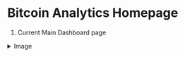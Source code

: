 # Bitcoin Analytics Homepage
1. Current Main Dashboard page   
<details>
    <summary>Image</summary>

    <img src="./site_image/MainDashboardpage_Summary.png" width="450px" height="300px" title="Summary" alt="Summary"></img><br/>
    <img src="./site_image/MaindashboardPage_top10_table.png" width="450px" height="300px" title="Top 10 table" alt="Top10Table"></img><br/>
    <img src="./site_image/MainDashboardPage_Gimchi_Premium.png" width="450px" height="300px" title="Gimchi Premium" alt="GimchiPremium"></img><br/>
    </details>
2. Spot : Upbit   

3. Future : Binance Future (USDT)   

# Time Line of This Project
- [Public Notion Link](https://realleonsnotebook.notion.site/Crypto-Currency-Analystics-Homepage-e40f502468fa47cc9cd5fa54107560e2)  
    You can see the history of this project image and code progress.

  
### api 받아오는 참고 사이트
- [Fear and Greedy index (공포 탐욕 지표)](https://alternative.me/crypto/api/)
- [Upbit official API documents (업비트 공식 API 문서)](https://docs.upbit.com/docs)
- [Binance official API documents (바이낸스 공식 API 문서)](https://binance-docs.github.io/apidocs/futures/en/#general-info)

### Contact with
- E-mail  
    tutmr999@naver.com

### Notices
- Secrete Key  
    현재 gitignore로 업로드 안해놓은 상태,  
    따로 managy.py 파이썬 파일 위치에 secretes.json 파일이 있어야 서버가 돌아간다